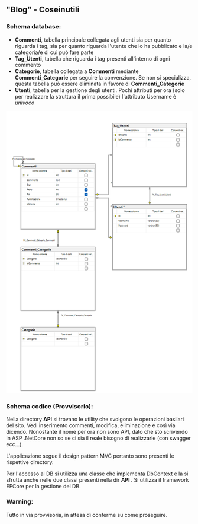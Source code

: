 ﻿## "Blog" - Coseinutili

### Schema database:
<ul>
    <li> <b>Commenti</b>, tabella principale collegata agli utenti sia per quanto riguarda i tag,
        sia per quanto riguarda l'utente che lo ha pubblicato e la/e categoria/e di cui puó fare parte
    </li>
    <li> <b>Tag_Utenti</b>, tabella che riguarda i tag presenti all'interno di ogni commento</li>
    <li> <b>Categorie</b>, tabella collegata a <b>Commenti</b> mediante <b>Commenti_Categorie</b>
        per seguire la convenzione. Se non si specializza, questa tabella può essere eliminata in favore di <b>Commenti_Categorie</b>
    </li>
    <li>
        <b>Utenti</b>, tabella per la gestione degli utenti. Pochi attributi per ora (solo per realizzare la struttura il prima possibile)
        l'attributo Username è <i>univoco</i>
    </li>
</ul>

![Db_Schema](./media/Db_diagram_ci.png)

### Schema codice (Provvisorio):
Nella directory <b>API</b> si trovano le utility che svolgono le operazioni basilari del sito.
Vedi inserimento commenti, modifica, eliminazione e così via dicendo.
Nonostante il nome per ora non sono API, dato che sto scrivendo in ASP .NetCore non so se ci sia 
il reale bisogno di realizzarle (con swagger ecc...).

L'applicazione segue il design pattern MVC pertanto sono presenti le rispettive directory.


Per l'accesso al DB si utilizza una classe che implementa DbContext e la si sfrutta anche nelle due 
classi presenti nella dir <b> API </b>. Si utilizza il framework EFCore per la gestione del DB.

### Warning:
Tutto in via provvisoria, in attesa di conferme su come proseguire.